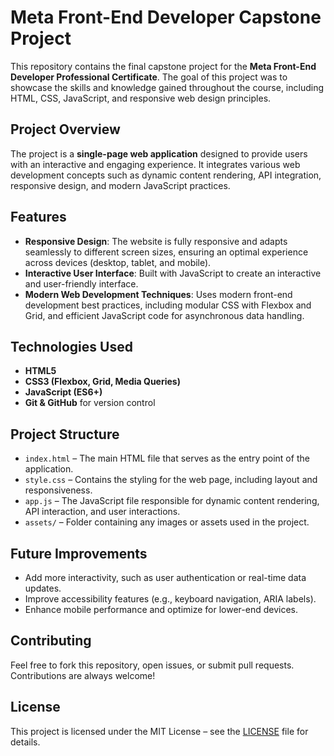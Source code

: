 # Meta Front-End Developer Capstone Project

This repository contains the final capstone project for the **Meta Front-End Developer Professional Certificate**. The goal of this project was to showcase the skills and knowledge gained throughout the course, including HTML, CSS, JavaScript, and responsive web design principles.

## Project Overview

The project is a **single-page web application** designed to provide users with an interactive and engaging experience. It integrates various web development concepts such as dynamic content rendering, API integration, responsive design, and modern JavaScript practices.

## Features

- **Responsive Design**: The website is fully responsive and adapts seamlessly to different screen sizes, ensuring an optimal experience across devices (desktop, tablet, and mobile).
- **Interactive User Interface**: Built with JavaScript to create an interactive and user-friendly interface.
- **Modern Web Development Techniques**: Uses modern front-end development best practices, including modular CSS with Flexbox and Grid, and efficient JavaScript code for asynchronous data handling.

## Technologies Used

- **HTML5**
- **CSS3 (Flexbox, Grid, Media Queries)**
- **JavaScript (ES6+)**
- **Git & GitHub** for version control

## Project Structure

- `index.html` – The main HTML file that serves as the entry point of the application.
- `style.css` – Contains the styling for the web page, including layout and responsiveness.
- `app.js` – The JavaScript file responsible for dynamic content rendering, API interaction, and user interactions.
- `assets/` – Folder containing any images or assets used in the project.

## Future Improvements

- Add more interactivity, such as user authentication or real-time data updates.
- Improve accessibility features (e.g., keyboard navigation, ARIA labels).
- Enhance mobile performance and optimize for lower-end devices.

## Contributing

Feel free to fork this repository, open issues, or submit pull requests. Contributions are always welcome!

## License

This project is licensed under the MIT License – see the [LICENSE](./LICENSE) file for details.

